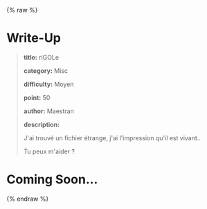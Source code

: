 
{% raw %}
# Write-Up
> **title:** riGOLe
>
> **category:** Misc
>
> **difficulty:** Moyen
>
> **point:** 50
>
> **author:** Maestran
>
> **description:**
>
> J'ai trouvé un fichier étrange, j'ai l'impression qu'il est vivant..
>
> Tu peux m'aider ?
>
> 


# Coming Soon...

{% endraw %}
